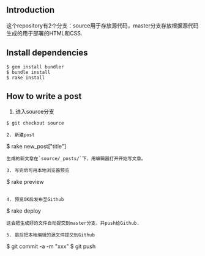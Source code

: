 ## Introduction

这个repository有2个分支：source用于存放源代码，master分支存放根据源代码生成的用于部署的HTML和CSS.

## Install dependencies

```
$ gem install bundler
$ bundle install
$ rake install
```

## How to write a post

1. 进入source分支
```
$ git checkout source

2. 新建post
```
$ rake new_post["title"]
```
生成的新文章在`source/_posts/`下，用编辑器打开开始写文章。

3. 写完后可用本地浏览器预览
```
$ rake preview
```

4. 预览OK后发布至Github
```
$ rake deploy
```
这会把生成好的文件自动提交到master分支，并push给Github.

5. 最后把本地编辑的源文件提交到Github
```
$ git commit -a -m "xxx"
$ git push
```
